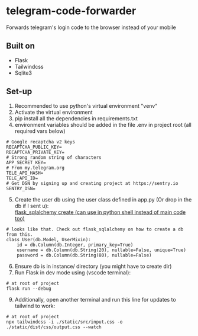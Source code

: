 # telegram-code-forwarder
 Forwards telegram's login code to the browser instead of your mobile
 
## Built on
- Flask
- Tailwindcss
- Sqlite3

## Set-up
1. Recommended to use python's virtual environment "venv"
2. Activate the virtual environment
3. pip install all the dependencies in requirements.txt
4. environment variables should be added in the file .env in project root (all required vars below)
```
# Google recaptcha v2 keys
RECAPTCHA_PUBLIC_KEY=
RECAPTCHA_PRIVATE_KEY=
# Strong random string of characters
APP_SECRET_KEY=
# From my.telegram.org
TELE_API_HASH=
TELE_API_ID=
# Get DSN by signing up and creating project at https://sentry.io
SENTRY_DSN=
```
5. Create the user db using the user class defined in app.py (Or drop in the db if I sent u):\
[flask_sqlalchemy create (can use in python shell instead of main code too)](https://flask-sqlalchemy.palletsprojects.com/en/3.1.x/quickstart/#create-the-tables)
```
# looks like that. Check out flask_sqlalchemy on how to create a db from this.
class User(db.Model, UserMixin):
    id = db.Column(db.Integer, primary_key=True)
    username = db.Column(db.String(20), nullable=False, unique=True)
    password = db.Column(db.String(80), nullable=False)
```
6. Ensure db is in instance/ directory (you might have to create dir)
7. Run Flask in dev mode using (vscode terminal):  
```
# at root of project
flask run --debug
```
9. Additionally, open another terminal and run this line for updates to tailwind to work:
```
# at root of project
npx tailwindcss -i ./static/src/input.css -o ./static/dist/css/output.css --watch
```
